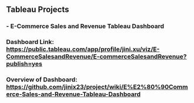 ## Tableau Projects

### - E-Commerce Sales and Revenue Tableau Dashboard


### Dashboard Link: https://public.tableau.com/app/profile/jini.xu/viz/E-CommerceSalesandRevenue/E-commerceSalesandRevenue?publish=yes

### Overview of Dashboard: https://github.com/jinix23/project/wiki/E%E2%80%90Commerce-Sales-and-Revenue-Tableau-Dashboard



